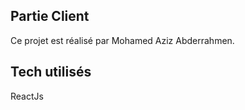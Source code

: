 ## Partie Client

Ce projet est réalisé par Mohamed Aziz Abderrahmen.

## Tech utilisés 

ReactJs






